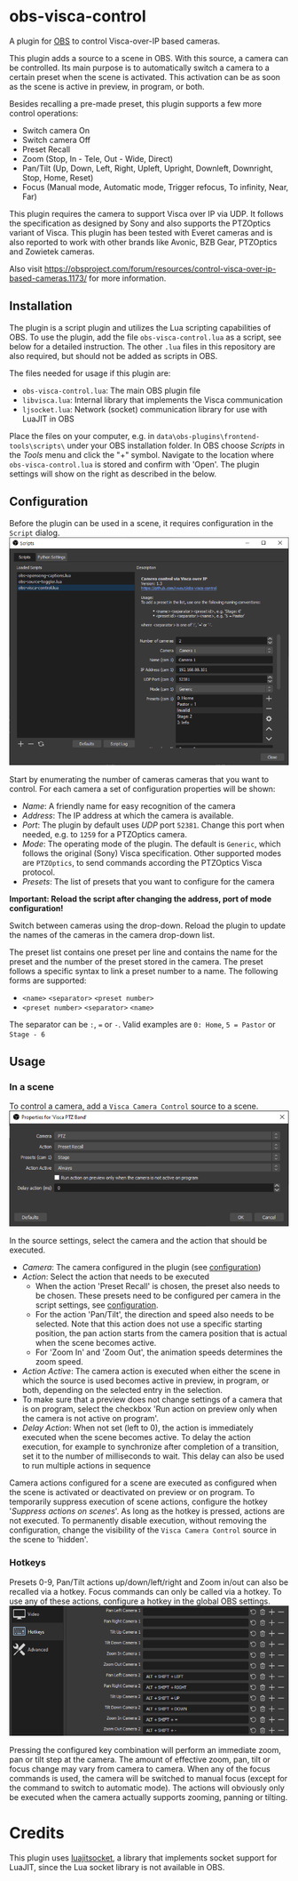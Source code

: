 # obs-visca-control
A plugin for [OBS](https://obsproject.com/) to control Visca-over-IP based cameras.

This plugin adds a source to a scene in OBS. With this source, a camera can be controlled.
Its main purpose is to automatically switch a camera to a certain preset when the scene is activated.
This activation can be as soon as the scene is active in preview, in program, or both.

Besides recalling a pre-made preset, this plugin supports a few more control operations:
- Switch camera On
- Switch camera Off
- Preset Recall
- Zoom (Stop, In - Tele, Out - Wide, Direct)
- Pan/Tilt (Up, Down, Left, Right, Upleft, Upright, Downleft, Downright, Stop, Home, Reset)
- Focus (Manual mode, Automatic mode, Trigger refocus, To infinity, Near, Far)

This plugin requires the camera to support Visca over IP via UDP.
It follows the specification as designed by Sony and also supports the PTZOptics variant of Visca.
This plugin has been tested with Everet cameras and is also reported to work with other brands like Avonic, BZB Gear, PTZOptics and Zowietek cameras.

Also visit https://obsproject.com/forum/resources/control-visca-over-ip-based-cameras.1173/ for more information. 

## Installation
The plugin is a script plugin and utilizes the Lua scripting capabilities of OBS.
To use the plugin, add the file `obs-visca-control.lua` as a script, see below for a detailed instruction.
The other `.lua` files in this repository are also required, but should not be added as scripts in OBS.

The files needed for usage if this plugin are:
- `obs-visca-control.lua`: The main OBS plugin file
- `libvisca.lua`: Internal library that implements the Visca communication
- `ljsocket.lua`: Network (socket) communication library for use with LuaJIT in OBS

Place the files on your computer, e.g. in `data\obs-plugins\frontend-tools\scripts\` under your OBS installation folder. 
In OBS choose *Scripts* in the *Tools* menu and click the "+" symbol. Navigate to the location where `obs-visca-control.lua` is stored and confirm with 'Open'. The plugin settings will show on the right as described in the below.

## Configuration
Before the plugin can be used in a scene, it requires configuration in the `Script` dialog.
![Plugin configuration](images/docs/plugin_settings.png)

Start by enumerating the number of cameras cameras that you want to control.
For each camera a set of configuration properties will be shown:
- _Name_: A friendly name for easy recognition of the camera
- _Address_: The IP address at which the camera is available.
- _Port_: The plugin by default uses _UDP_ port `52381`. Change this port when needed, e.g. to `1259` for a PTZOptics camera.
- _Mode_: The operating mode of the plugin. The default is `Generic`, which follows the original (Sony) Visca specification. Other supported modes are `PTZOptics`, to send commands according the PTZOptics Visca protocol.
- _Presets_: The list of presets that you want to configure for the camera

**Important: Reload the script after changing the address, port of mode configuration!**

Switch between cameras using the drop-down.
Reload the plugin to update the names of the cameras in the camera drop-down list.

The preset list contains one preset per line and contains the name for the preset and the number of the preset stored in the camera.
The preset follows a specific syntax to link a preset number to a name. The following forms are supported:
- `<name>` `<separator>` `<preset number>`
- `<preset number>` `<separator>` `<name>`

The separator can be `:`, `=` or `-`.
Valid examples are `0: Home`, `5 = Pastor` or `Stage - 6`

## Usage
### In a scene
To control a camera, add a `Visca Camera Control` source to a scene.
![Source configuration](images/docs/scene_settings.png)

In the source settings, select the camera and the action that should be executed.
- _Camera_: The camera configured in the plugin (see [configuration](#configuration))
- _Action_: Select the action that needs to be executed
  - When the action 'Preset Recall' is chosen, the preset also needs to be chosen.
  These presets need to be configured per camera in the script settings, see [configuration](#configuration).
  - For the action 'Pan/Tilt', the direction and speed also needs to be selected. 
  Note that this action does not use a specific starting position, the pan action starts from the camera position that is actual when the scene becomes active.
  - For 'Zoom In' and 'Zoom Out', the animation speeds determines the zoom speed.
- _Action Active_: The camera action is executed when either the scene in which the source is used becomes active in preview, in program, or both, depending on the selected entry in the selection.
- To make sure that a preview does not change settings of a camera that is on program, select the checkbox 'Run action on preview only when the camera is not active on program'.
- _Delay Action_: When not set (left to 0), the action is immediately executed when the scene becomes active.
To delay the action execution, for example to synchronize after completion of a transition, set it to the number of milliseconds to wait.
This delay can also be used to run multiple actions in sequence

Camera actions configured for a scene are executed as configured when the scene is activated or deactivated on preview or on program.
To temporarily suppress execution of scene actions, configure the hotkey '_Suppress actions on scenes_'.
As long as the hotkey is pressed, actions are not executed.
To permanently disable execution, without removing the configuration, change the visibility of the `Visca Camera Control` source in the scene to 'hidden'. 

### Hotkeys
Presets 0-9, Pan/Tilt actions up/down/left/right and Zoom in/out can also be recalled via a hotkey.
Focus commands can only be called via a hotkey.
To use any of these actions, configure a hotkey in the global OBS settings.
![Hotkey configuration](images/docs/hotkey_settings.png)

Pressing the configured key combination will perform an immediate zoom, pan or tilt step at the camera.
The amount of effective zoom, pan, tilt or focus change may vary from camera to camera.
When any of the focus commands is used, the camera will be switched to manual focus (except for the command to switch to automatic mode).
The actions will obviously only be executed when the camera actually supports zooming, panning or tilting. 

# Credits
This plugin uses [luajitsocket](https://github.com/CapsAdmin/luajitsocket/), a library that implements socket support for LuaJIT, since the Lua socket library is not available in OBS.

